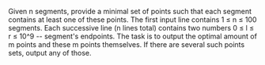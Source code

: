 Given n segments, provide a minimal set of points such that each segment contains at least one of these points. 
The first input line contains 1 &le; n &le; 100 segments.
Each successive line (n lines total) contains two numbers  0 &le; l &le; r &le; 10^9 -- segment's endpoints.
The task is to output the optimal amount of m points and these m points themselves. 
If there are several such points sets, output any of those.
